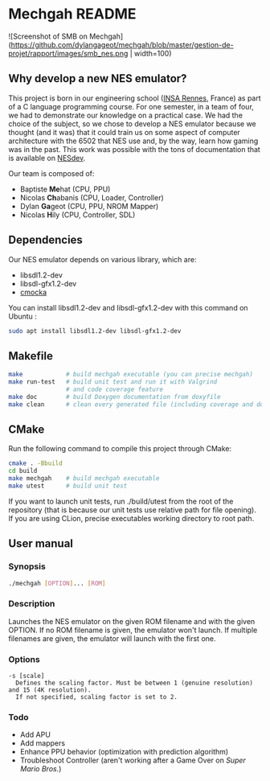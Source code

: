 # Mechgah README

![Screenshot of SMB on Mechgah](https://github.com/dylangageot/mechgah/blob/master/gestion-de-projet/rapport/images/smb_nes.png | width=100)

## Why develop a new NES emulator?

This project is born in our engineering school ([INSA Rennes](https://www.insa-rennes.fr/), France) as part of a C language programming course. For one semester, in a team of four, we had to demonstrate our knowledge on a practical case. We had the choice of the subject, so we chose to develop a NES emulator because we thought (and it was) that it could train us on some aspect of computer architecture with the 6502 that NES use and, by the way, learn how gaming was in the past. This work was possible with the tons of documentation that is available on [NESdev](https://nesdev.com/).

Our team is composed of:
- Baptiste **Me**hat (CPU, PPU)
- Nicolas **Ch**abanis (CPU, Loader, Controller)
- Dylan **Ga**geot (CPU, PPU, NROM Mapper)
- Nicolas **H**ily (CPU, Controller, SDL)

## Dependencies

Our NES emulator depends on various library, which are:

- libsdl1.2-dev
- libsdl-gfx1.2-dev
- [cmocka](https://cmocka.org/)

You can install libsdl1.2-dev and libsdl-gfx1.2-dev with this command on Ubuntu :
```bash
sudo apt install libsdl1.2-dev libsdl-gfx1.2-dev
```

## Makefile

```bash
make            # build mechgah executable (you can precise mechgah)
make run-test   # build unit test and run it with Valgrind
                # and code coverage feature
make doc        # build Doxygen documentation from doxyfile
make clean      # clean every generated file (including coverage and doc dir)
```

## CMake

Run the following command to compile this project through CMake:
```bash
cmake . -Bbuild
cd build
make mechgah    # build mechgah executable
make utest      # build unit test
```
If you want to launch unit tests, run ./build/utest from the root of the repository (that is because our unit tests use relative path for file opening). If you are using CLion, precise executables working directory to root path.

## User manual

### Synopsis
```bash
./mechgah [OPTION]... [ROM]
```

### Description

Launches the NES emulator on the given ROM filename and with the given OPTION. If no ROM filename is given, the emulator won't launch. If multiple filenames are given, the emulator will launch with the first one.

### Options

    -s [scale]
      Defines the scaling factor. Must be between 1 (genuine resolution) and 15 (4K resolution).
      If not specified, scaling factor is set to 2.

### Todo

- Add APU
- Add mappers
- Enhance PPU behavior (optimization with prediction algorithm)
- Troubleshoot Controller (aren't working after a Game Over on *Super Mario Bros.*)
